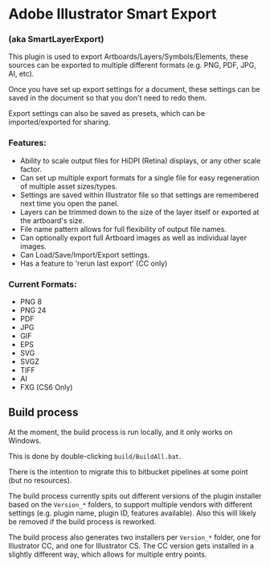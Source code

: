 # Adobe Illustrator Smart Export

### (aka SmartLayerExport)

This plugin is used to export Artboards/Layers/Symbols/Elements, these sources can be exported to multiple different formats (e.g. PNG, PDF, JPG, AI, etc).

Once you have set up export settings for a document, these settings can be saved in the document so that you don't need to redo them.

Export settings can also be saved as presets, which can be imported/exported for sharing.

### Features:

- Ability to scale output files for HiDPI (Retina) displays, or any other scale factor.
- Can set up multiple export formats for a single file for easy regeneration of multiple asset sizes/types.
- Settings are saved within Illustrator file so that settings are remembered next time you open the panel.
- Layers can be trimmed down to the size of the layer itself or exported at the artboard's size.
- File name pattern allows for full flexibility of output file names.
- Can optionally export full Artboard images as well as individual layer images.
- Can Load/Save/Import/Export settings.
- Has a feature to 'rerun last export' (CC only)

### Current Formats:

 - PNG 8
- PNG 24
- PDF
- JPG
- GIF
- EPS
- SVG
- SVGZ
- TIFF
- AI
- FXG (CS6 Only)

## Build process

At the moment, the build process is run locally, and it only works on Windows.

This is done by double-clicking `build/BuildAll.bat`.

There is the intention to migrate this to bitbucket pipelines at some point (but no resources).

The build process currently spits out different versions of the plugin installer based on the `Version_*` folders, to support multiple vendors with different settings (e.g. plugin name, plugin ID, features available). Also this will likely be removed if the build process is reworked.

The build process also generates two installers per `Version_*` folder, one for Illustrator CC, and one for Illustrator CS. The CC version gets installed in a slightly different way, which allows for multiple entry points.